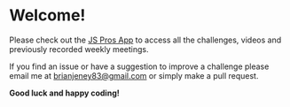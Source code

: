 # Welcome!

Please check out the [JS Pros App](https://www.javascriptprosapp.com) to access all the challenges, videos and previously recorded weekly meetings.

If you find an issue or have a suggestion to improve a challenge please email me at brianjeney83@gmail.com or simply make a pull request.

**Good luck and happy coding!**
